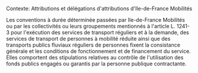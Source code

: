 Contexte: Attributions et délégations d'attributions          d'Ile-de-France Mobilités

Les conventions à durée déterminée passées par Ile-de-France Mobilités ou par les collectivités ou leurs groupements mentionnés à l'article L. 1241-3 pour l'exécution des services de transport réguliers et à la demande, des services de transport de personnes à mobilité réduite ainsi que des transports publics fluviaux réguliers de personnes fixent la consistance générale et les conditions de fonctionnement et de financement du service. Elles comportent des stipulations relatives au contrôle de l'utilisation des fonds publics engagés ou garantis par la personne publique contractante.